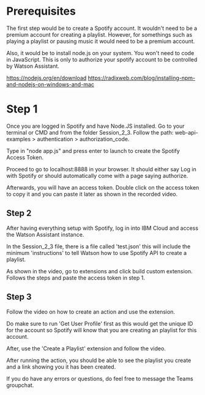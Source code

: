 ﻿# Prerequisites
The first step would be to create a Spotify account. It wouldn't need to be a premium account for creating a playlist. However, for somethings such as playing a playlist or pausing music it would need to be a premium account.

Also, it would be to install node.js on your system. You won't need to code in  JavaScript.  This is only to authorize your spotify account to be controlled by Watson Assistant.

https://nodejs.org/en/download
https://radixweb.com/blog/installing-npm-and-nodejs-on-windows-and-mac

# Step 1

Once you are logged in Spotify and have Node.JS installed. Go to your terminal or CMD and from the folder Session_2_3. Follow the path: web-api-examples > authentication > authorization_code. 

Type in "node app.js" and press enter to launch to create the Spotify Access Token.

Proceed to go to localhost:8888 in your browser. It should either say Log in with Spotify or should automatically come with a page saying authorize.

Afterwards, you will have an access token. Double click on the access token to copy it and you can paste it later as shown in the recorded video.

## Step 2

After having everything setup with Spotify, log in into IBM Cloud and access the Watson Assistant instance. 

In the Session_2_3 file, there is a file  called 'test.json' this will include the minimum 'instructions' to tell Watson how to use Spotify API to create a playlist.

As shown in the video, go to extensions and click build custom  extension. Follows the steps and paste the access token in step 1. 


## Step 3
Follow the video on how to create an action and use the extension. 

Do make sure to run 'Get User Profile' first as this would get the unique ID for the account so Spotify will know that you are creating an playlist for this account.

After, use the 'Create a Playlist' extension and follow the video.

After running the action, you should be able to see the playlist you create and a link showing you it has been created.


If you do have any errors or questions, do feel free to message the Teams groupchat. 


